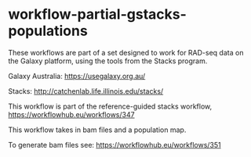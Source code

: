 # workflow-partial-gstacks-populations

These workflows are part of a set designed to work for RAD-seq data on the Galaxy platform, using the tools from the Stacks program. 

Galaxy Australia: https://usegalaxy.org.au/

Stacks: http://catchenlab.life.illinois.edu/stacks/

This workflow is part of the reference-guided stacks workflow, https://workflowhub.eu/workflows/347

 This workflow takes in bam files and a population map. 

To generate bam files see: https://workflowhub.eu/workflows/351
